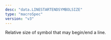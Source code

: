 ```yaml
---
desc: "data.LINESTARTENDSYMBOLSIZE"
type: "macroSpec"
version: "v3"
---
```


Relative size of symbol that may begin/end a line.